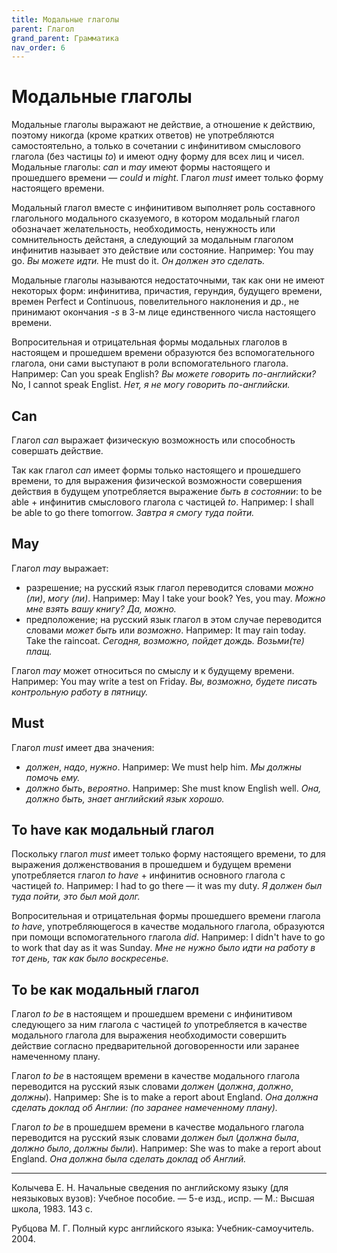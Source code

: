 ```yaml
---
title: Модальные глаголы
parent: Глагол
grand_parent: Грамматика
nav_order: 6
---
```


# Модальные глаголы

Модальные глаголы выражают не действие, а отношение к действию,
поэтому никогда (кроме кратких ответов) не употребляются
самостоятельно, а только в сочетании с инфинитивом смыслового глагола
(без частицы *to*) и имеют одну форму для всех лиц и чисел.  Модальные
глаголы: *can* и *may* имеют формы настоящего и прошедшего времени —
*could* и *might*.  Глагол *must* имеет только форму настоящего
времени.

Модальный глагол вместе с инфинитивом выполняет роль составного
глагольного модального сказуемого, в котором модальный глагол
обозначает желательность, необходимость, ненужность или сомнительность
дейстаня, а следующий за модальным глаголом инфинитив называет это
действие или состояние.  Например: You may go.  *Вы можете идти.* He
must do it.  *Он должен это сделать.*

Модальные глаголы называются недостаточными, так как они не имеют
некоторых форм: инфинитива, причастия, герундия, будущего времени,
времен Perfect и Continuous, повелительного наклонения и др., не
принимают окончания *-s* в 3-м лице единственного числа настоящего
времени.

Вопросительная и отрицательная формы модальных глаголов в настоящем и
прошедшем времени образуются без вспомогательного глагола, они сами
выступают в роли вспомогательного глагола.  Например: Can you speak
English?  *Вы можете говорить по-английски?* No, I cannot speak
Englist.  *Нет, я не могу говорить по-английски.*


## Can

Глагол *can* выражает физическую возможность или способность совершать
действие.

Так как глагол *can* имеет формы только настоящего и прошедшего
времени, то для выражения физической возможности совершения действия в
будущем употребляется выражение *быть в состоянии*: to be able +
инфинитив смыслового глагола с частицей *to*.  Например: I shall be
able to go there tomorrow.  *Завтра я смогу туда пойти.*


## May

Глагол *may* выражает:
- разрешение; на русский язык глагол переводится словами *можно (ли)*,
  *могу (ли)*.  Например: May I take your book?  Yes, you may. *Можно
  мне взять вашу книгу?  Да, можно.*
- предположение; на русский язык глагол в этом случае переводится
  словами *может быть* или *возможно*.  Например: It may rain
  today. Take the raincoat.  *Сегодня, возможно, пойдет
  дождь. Возьми(те) плащ.*

Глагол *may* может относиться по смыслу и к будущему времени.
Например: You may write a test on Friday.  *Вы, возможно, будете
писать контрольную работу в пятницу.*


## Must

Глагол *must* имеет два значения:
- *должен*, *надо*, *нужно*.  Например: We must help him.  *Мы должны
  помочь ему.*
- *должно быть*, *вероятно*.  Например: She must know English well.
  *Она, должно быть, знает английский язык хорошо.*


## To have как модальный глагол

Поскольку глагол *must* имеет только форму настоящего времени, то для
выражения долженствования в прошедшем и будущем времени употребляется
глагол *to have* + инфинитив основного глагола с частицей *to*.
Например: I had to go there — it was my duty.  *Я должен был туда
пойти, это был мой долг.*

Вопросительная и отрицательная формы прошедшего времени глагола *to
have*, употребляющегося в качестве модального глагола, образуются при
помощи вспомогательного глагола *did*.  Например: I didn't have to go
to work that day as it was Sunday.  *Мне не нужно было идти на работу
в тот день, так как было воскресенье.*


## To be как модальный глагол

Глагол *to be* в настоящем и прошедшем времени с инфинитивом
следующего за ним глагола с частицей *to* употребляется в качестве
модального глагола для выражения необходимости совершить действие
согласно предварительной договоренности или заранее намеченному плану.

Глагол *to be* в настоящем времени в качестве модального глагола
переводится на русский язык словами *должен* (*должна*, *должно*,
*должны*).  Например: She is to make a report about England.  *Она
должна сделать доклад об Англии: (по заранее намеченному плану).*

Глагол *to be* в прошедшем времени в качестве модального глагола
переводится на русский язык словами *должен был* (*должна была*,
*должно было*, *должны были*).  Например: She was to make a report
about England.  *Она должна была сделать доклад об Англий.*


---

Колычева Е. Н.  Начальные сведения по английскому языку (для
неязыковых вузов): Учебное пособие. — 5-е изд., испр. — М.: Высшая
школа, 1983. 143 с.

Рубцова М. Г.  Полный курс английского языка: Учебник-самоучитель.
2004.
